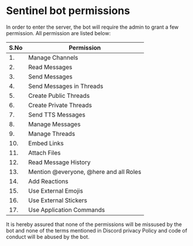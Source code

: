 # Sentinel bot permissions

In order to enter the server, the bot will require the admin to grant a few permission. All permission are listed below:

| S.No | Permission |
| --- | --- |
| 1. | Manage Channels |
| 2. | Read Messages |
| 3. | Send Messages |
| 4. | Send Messages in Threads |
| 5. | Create Public Threads |
| 6. | Create Private Threads |
| 7. | Send TTS Messages |
| 8. | Manage Messages |
| 9. | Manage Threads |
| 10. | Embed Links |
| 11. | Attach Files |
| 12. | Read Message History |
| 13. | Mention @everyone, @here and all Roles |
| 14. | Add Reactions |
| 15. | Use External Emojis |
| 16. | Use External Stickers |
| 17. | Use Application Commands |

It is hereby assured that none of the permissions will be missused by the bot and none of the terms mentioned in Discord privacy Policy and code of conduct will be abused by the bot.
